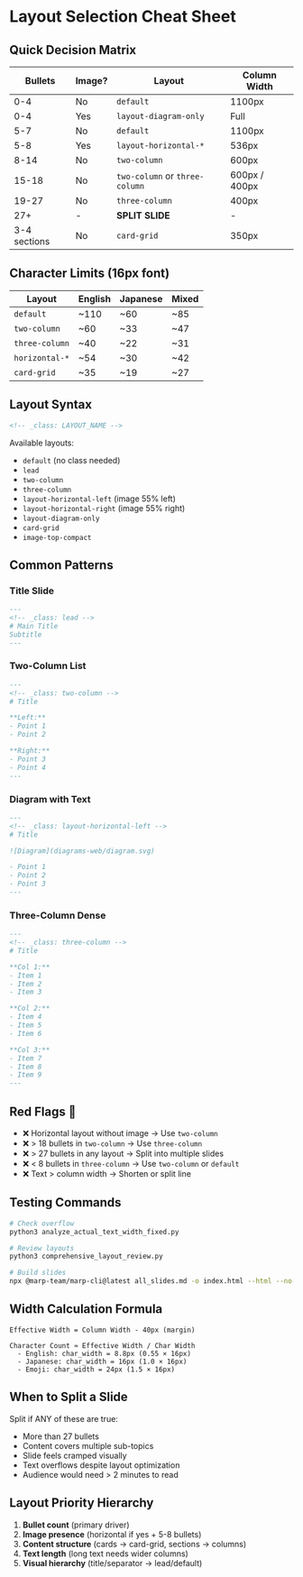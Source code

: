 # Layout Selection Cheat Sheet

## Quick Decision Matrix

| Bullets | Image? | Layout | Column Width |
|---------|--------|--------|--------------|
| 0-4 | No | `default` | 1100px |
| 0-4 | Yes | `layout-diagram-only` | Full |
| 5-7 | No | `default` | 1100px |
| 5-8 | Yes | `layout-horizontal-*` | 536px |
| 8-14 | No | `two-column` | 600px |
| 15-18 | No | `two-column` or `three-column` | 600px / 400px |
| 19-27 | No | `three-column` | 400px |
| 27+ | - | **SPLIT SLIDE** | - |
| 3-4 sections | No | `card-grid` | 350px |

## Character Limits (16px font)

| Layout | English | Japanese | Mixed |
|--------|---------|----------|-------|
| `default` | ~110 | ~60 | ~85 |
| `two-column` | ~60 | ~33 | ~47 |
| `three-column` | ~40 | ~22 | ~31 |
| `horizontal-*` | ~54 | ~30 | ~42 |
| `card-grid` | ~35 | ~19 | ~27 |

## Layout Syntax

```markdown
<!-- _class: LAYOUT_NAME -->
```

Available layouts:
- `default` (no class needed)
- `lead`
- `two-column`
- `three-column`
- `layout-horizontal-left` (image 55% left)
- `layout-horizontal-right` (image 55% right)
- `layout-diagram-only`
- `card-grid`
- `image-top-compact`

## Common Patterns

### Title Slide
```markdown
---
<!-- _class: lead -->
# Main Title
Subtitle
---
```

### Two-Column List
```markdown
---
<!-- _class: two-column -->
# Title

**Left:**
- Point 1
- Point 2

**Right:**
- Point 3
- Point 4
---
```

### Diagram with Text
```markdown
---
<!-- _class: layout-horizontal-left -->
# Title

![Diagram](diagrams-web/diagram.svg)

- Point 1
- Point 2
- Point 3
---
```

### Three-Column Dense
```markdown
---
<!-- _class: three-column -->
# Title

**Col 1:**
- Item 1
- Item 2
- Item 3

**Col 2:**
- Item 4
- Item 5
- Item 6

**Col 3:**
- Item 7
- Item 8
- Item 9
---
```

## Red Flags 🚩

- ❌ Horizontal layout without image → Use `two-column`
- ❌ > 18 bullets in `two-column` → Use `three-column`
- ❌ > 27 bullets in any layout → Split into multiple slides
- ❌ < 8 bullets in `three-column` → Use `two-column` or `default`
- ❌ Text > column width → Shorten or split line

## Testing Commands

```bash
# Check overflow
python3 analyze_actual_text_width_fixed.py

# Review layouts
python3 comprehensive_layout_review.py

# Build slides
npx @marp-team/marp-cli@latest all_slides.md -o index.html --html --no-stdin
```

## Width Calculation Formula

```
Effective Width = Column Width - 40px (margin)

Character Count ≈ Effective Width / Char Width
  - English: char_width = 8.8px (0.55 × 16px)
  - Japanese: char_width = 16px (1.0 × 16px)
  - Emoji: char_width = 24px (1.5 × 16px)
```

## When to Split a Slide

Split if ANY of these are true:
- More than 27 bullets
- Content covers multiple sub-topics
- Slide feels cramped visually
- Text overflows despite layout optimization
- Audience would need > 2 minutes to read

## Layout Priority Hierarchy

1. **Bullet count** (primary driver)
2. **Image presence** (horizontal if yes + 5-8 bullets)
3. **Content structure** (cards → card-grid, sections → columns)
4. **Text length** (long text needs wider columns)
5. **Visual hierarchy** (title/separator → lead/default)
